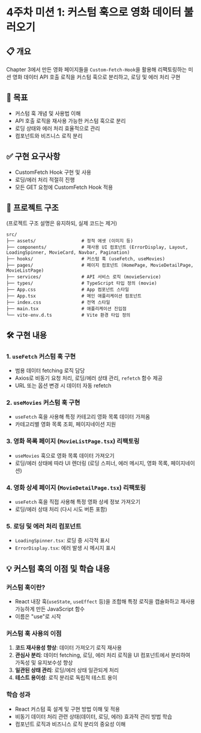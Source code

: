 # 4주차 미션 1: 커스텀 훅으로 영화 데이터 불러오기

## 📋 개요
Chapter 3에서 만든 영화 페이지들을 `Custom-Fetch-Hook`을 활용해 리팩토링하는 미션
영화 데이터 API 호출 로직을 커스텀 훅으로 분리하고, 로딩 및 에러 처리 구현

## 🎯 목표
- 커스텀 훅 개념 및 사용법 이해
- API 호출 로직을 재사용 가능한 커스텀 훅으로 분리
- 로딩 상태와 에러 처리 효율적으로 관리
- 컴포넌트와 비즈니스 로직 분리

## ✅ 구현 요구사항
- CustomFetch Hook 구현 및 사용
- 로딩/에러 처리 적절히 진행
- 모든 GET 요청에 CustomFetch Hook 적용

## 📂 프로젝트 구조
(프로젝트 구조 설명은 유지하되, 실제 코드는 제거)
```
src/
├── assets/                 # 정적 에셋 (이미지 등)
├── components/             # 재사용 UI 컴포넌트 (ErrorDisplay, Layout, LoadingSpinner, MovieCard, Navbar, Pagination)
├── hooks/                  # 커스텀 훅 (useFetch, useMovies)
├── pages/                  # 페이지 컴포넌트 (HomePage, MovieDetailPage, MovieListPage)
├── services/               # API 서비스 로직 (movieService)
├── types/                  # TypeScript 타입 정의 (movie)
├── App.css                 # App 컴포넌트 스타일
├── App.tsx                 # 메인 애플리케이션 컴포넌트
├── index.css               # 전역 스타일
├── main.tsx                # 애플리케이션 진입점
└── vite-env.d.ts           # Vite 환경 타입 정의
```

## 🛠️ 구현 내용

### 1. `useFetch` 커스텀 훅 구현
- 범용 데이터 fetching 로직 담당
- Axios로 비동기 요청 처리, 로딩/에러 상태 관리, `refetch` 함수 제공
- URL 또는 옵션 변경 시 데이터 자동 refetch

### 2. `useMovies` 커스텀 훅 구현
- `useFetch` 훅을 사용해 특정 카테고리 영화 목록 데이터 가져옴
- 카테고리별 영화 목록 조회, 페이지네이션 지원

### 3. 영화 목록 페이지 (`MovieListPage.tsx`) 리팩토링
- `useMovies` 훅으로 영화 목록 데이터 가져오기
- 로딩/에러 상태에 따라 UI 렌더링 (로딩 스피너, 에러 메시지, 영화 목록, 페이지네이션)

### 4. 영화 상세 페이지 (`MovieDetailPage.tsx`) 리팩토링
- `useFetch` 훅을 직접 사용해 특정 영화 상세 정보 가져오기
- 로딩/에러 상태 처리 (다시 시도 버튼 포함)

### 5. 로딩 및 에러 처리 컴포넌트
- `LoadingSpinner.tsx`: 로딩 중 시각적 표시
- `ErrorDisplay.tsx`: 에러 발생 시 메시지 표시

## 💡 커스텀 훅의 이점 및 학습 내용

### 커스텀 훅이란?
- React 내장 훅(`useState`, `useEffect` 등)을 조합해 특정 로직을 캡슐화하고 재사용 가능하게 만든 JavaScript 함수
- 이름은 "use"로 시작

### 커스텀 훅 사용의 이점
1.  **코드 재사용성 향상**: 데이터 가져오기 로직 재사용
2.  **관심사 분리**: 데이터 fetching, 로딩, 에러 처리 로직을 UI 컴포넌트에서 분리하여 가독성 및 유지보수성 향상
3.  **일관된 상태 관리**: 로딩/에러 상태 일관되게 처리
4.  **테스트 용이성**: 로직 분리로 독립적 테스트 용이

### 학습 성과
- React 커스텀 훅 설계 및 구현 방법 이해 및 적용
- 비동기 데이터 처리 관련 상태(데이터, 로딩, 에러) 효과적 관리 방법 학습
- 컴포넌트 로직과 비즈니스 로직 분리의 중요성 이해
